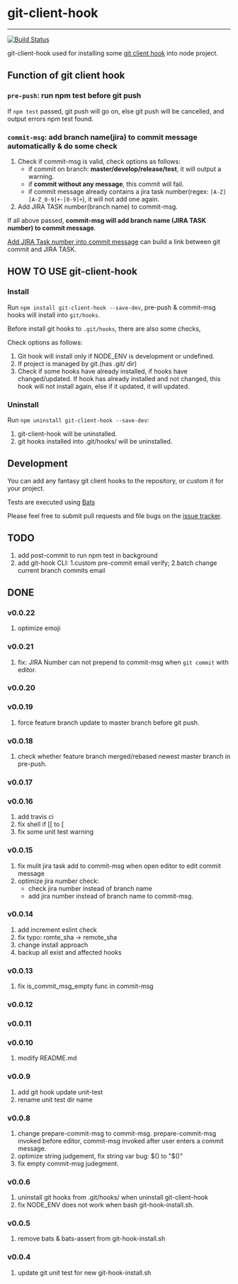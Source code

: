 
# git-client-hook
---

[![Build Status](https://travis-ci.org/adispring/git-client-hook.svg?branch=master)](https://travis-ci.org/adispring/git-client-hook)

git-client-hook used for installing some [git client hook](https://git-scm.com/book/en/v2/Customizing-Git-Git-Hooks) into node project.

## Function of git client hook

### `pre-push`: run npm test before git push

If `npm test` passed, git push will go on, else git push will be cancelled,
and output errors npm test found.

### `commit-msg`: add branch name(jira) to commit message automatically & do some check

1. Check if commit-msg is valid, check options as follows:
    * if commit on branch: **master/develop/release/test**, it will output a warning.
    * if **commit without any message**, this commit will fail.
    * if commit message already contains a jira task number(regex: `[A-Z][A-Z_0-9]+-[0-9]+`), it will not add one again.
2. Add JIRA TASK number(branch name) to commit-msg.

If all above passed, **commit-msg will add branch name (JIRA TASK number) to commit message**.

[Add JIRA Task number into commit message](https://confluence.atlassian.com/display/FISHEYE/Using+Smart+Commits) can build a link between git commit and JIRA TASK.

## HOW TO USE git-client-hook

### Install

Run `npm install git-client-hook --save-dev`, pre-push & commit-msg hooks
will install into `git/hooks`.

Before install git hooks to `.git/hooks`, there are also some checks,

Check options as follows:

1. Git hook will install only if NODE_ENV is development or undefined.
2. If project is managed by git.(has .git/ dir) 
3. Check if some hooks have already installed, if hooks have changed/updated.
If hook has already installed and not changed, this hook will not install again,
else if it updated, it will updated.

### Uninstall

Run `npm uninstall git-client-hook --save-dev`:

1. git-client-hook will be uninstalled.
2. git hooks installed into .git/hooks/ will be uninstalled.

## Development

You can add any fantasy git client hooks to the repository, or custom it for your project.

Tests are executed using [Bats](https://github.com/sstephenson/bats)

Please feel free to submit pull requests and file bugs on the [issue
tracker](https://github.com/adispring/git-client-hook/issues).

## TODO

1. add post-commit to run npm test in background
2. add git-hook CLI: 1.custom pre-commit email verify; 2.batch change current branch commits email 

## DONE

### v0.0.22

1. optimize emoji

### v0.0.21

1. fix: JIRA Number can not prepend to commit-msg when `git commit` with editor.

### v0.0.20
### v0.0.19

1. force feature branch update to master branch before git push.

### v0.0.18

1. check whether feature branch merged/rebased newest master branch in pre-push.

### v0.0.17
### v0.0.16
1. add travis ci
2. fix shell if [[ to [
3. fix some unit test warning

### v0.0.15
1. fix mulit jira task add to commit-msg when open editor to edit commit message
2. optimize jira number check: 
    - check jira number instead of branch name
    - add jira number instead of branch name to commit-msg.

### v0.0.14
1. add increment eslint check
2. fix typo: romte_sha -> remote_sha
3. change install approach
4. backup all exist and affected hooks

### v0.0.13
1. fix is_commit_msg_empty func in commit-msg

### v0.0.12
### v0.0.11
### v0.0.10
1. modify README.md

### v0.0.9
1. add git hook update unit-test
2. rename unit test dir name

### v0.0.8
1. change prepare-commit-msg to commit-msg. prepare-commit-msg invoked before editor, commit-msg invoked after user enters a commit message.
2. optimize string judgement, fix string var bug: $() to "$()"
3. fix empty commit-msg judegment.

### v0.0.6
1. uninstall git hooks from .git/hooks/ when uninstall git-client-hook
2. fix NODE_ENV does not work when bash git-hook-install.sh.

### v0.0.5
1. remove bats & bats-assert from git-hook-install.sh

### v0.0.4
1. update git unit test for new git-hook-install.sh

